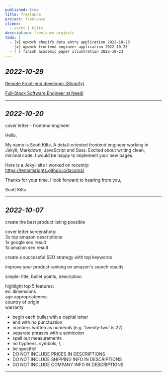```yaml
---
published: true
title: freelance
project: freelance
client:
  - scott j kilts
description: freelance projects
todo: |
  - [x] upwork shopify data entry application 2022-10-23  
  - [x] upwork frontend engineer application 2022-10-23  
  - [ ] finish academic paper illustration 2022-10-23
---
```

  
*2022-10-29*  
---  
  
[Remote Front-end developer (Shopify)](https://weworkremotely.com/remote-jobs/switch-themes-front-end-developer-shopify)  
  
[Full-Stack Software Engineer at Needl](https://www.workatastartup.com/jobs/55567)
  
  
---   
   
*2022-10-20*  
---  
  
cover letter - frontend engineer  
  
Hello,  
  
  
My name is Scott Kilts.  A detail-oriented frontend engineer working in Jekyll, Markdown, JavaScript and Sass.  Excited about writing clean, minimal code.  I would be happy to implement your new pages.   
  
Here is a Jekyll site I worked on recently: https://tenantsrights.github.io/tacoma/    
  
Thanks for your time.  I look forward to hearing from you,    
  
  
Scott Kilts    
  
  
---  
  
*2022-10-07*  
---  
  
create the best product listing possible  
  
cover letter screenshots:  
3x top amazon descriptions   
1x google seo result  
1x amazon seo result  
  
create a successful SEO strategy with top keywords  
  
improve your product ranking on amazon's search results   
  
simple: title, bullet points, description  
  
highlight top 5 features:  
  ex: dimensions  
  age appropriateness  
  country of origin  
  warranty  
  
- begin each bullet with a capital letter  
- end with no punctuation  
- numbers written as numerals (e.g. 'twenty-two' is 22)  
- separate phrases with a semicolon   
- spell out measurements  
- no hyphens, symbols, !, .   
- be specific!  
- DO NOT INCLUDE PRICES IN DESCRIPTIONS  
- DO NOT INCLUDE SHIPPING INFO IN DESCRIPTIONS  
- DO NOT INCLUDE COMPANY INFO IN DESCRIPTIONS
  
  
---  